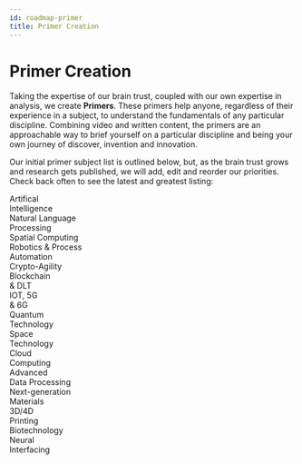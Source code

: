 ```yaml
---
id: roadmap-primer
title: Primer Creation
---
```


# Primer Creation

Taking the expertise of our brain trust, coupled with our own expertise in analysis, we create **Primers**. These primers help anyone, regardless of their experience in a subject, to understand the fundamentals of any particular discipline. Combining video and written content, the primers are an approachable way to brief yourself on a particular discipline and being your own journey of discover, invention and innovation.

Our initial primer subject list is outlined below, but, as the brain trust grows and research gets published, we will add, edit and reorder our priorities. Check back often to see the latest and greatest listing:

<div class="container">
<div class="row">
<div class="text--center col col--15 padding">
Artifical<br/>Intelligence
</div>
<div class="text--center col col--15 padding">
Natural Language<br/>Processing
</div>
<div class="text--center col col--15 padding">
Spatial Computing
</div>
<div class="text--center col col--15 padding">
Robotics &amp; Process<br/>Automation
</div>
<div class="text--center col col--15 padding">
Crypto-Agility
</div>
</div>
<div class="row">
<div class="text--center col col--15 padding">
Blockchain<br/>&amp; DLT
</div>
<div class="text--center col col--15 padding">
IOT, 5G<br/>&amp; 6G
</div>
<div class="text--center col col--15 padding">
Quantum<br/>Technology
</div>
<div class="text--center col col--15 padding">
Space<br/>Technology
</div>
<div class="text--center col col--15 padding">
Cloud<br/>Computing
</div>
</div>
<div class="row">
<div class="text--center col col--15 padding">
Advanced<br/>Data Processing
</div>
<div class="text--center col col--15 padding">
Next-generation<br/>Materials
</div>
<div class="text--center col col--15 padding">
3D/4D<br/>Printing
</div>
<div class="text--center col col--15 padding">
Biotechnology
</div>
<div class="text--center col col--15 padding">
Neural<br/>Interfacing
</div>
</div>
</div>